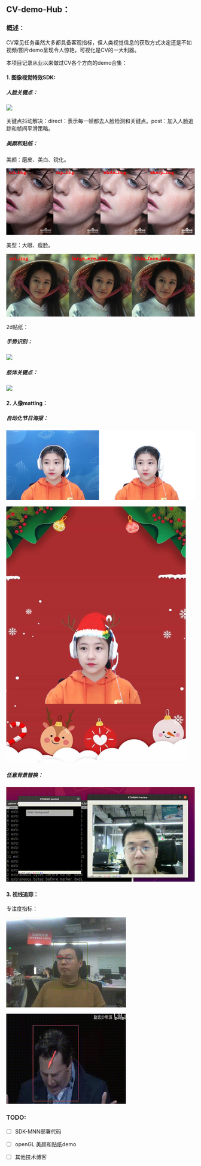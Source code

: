 ## CV-demo-Hub：

### 概述：

CV常见任务虽然大多都具备客观指标，但人类视觉信息的获取方式决定还是不如视频/图片demo呈现令人惊艳，可视化是CV的一大利器。

本项目记录从业以来做过CV各个方向的demo合集：

#### 1. 图像视觉特效SDK:

##### 人脸关键点：

![](face_landmark\landmark.gif)


关键点抖动解决：direct：表示每一帧都去人脸检测和关键点。post：加入人脸追踪和帧间平滑策略。

##### 美颜和贴纸：

美颜：磨皮、美白、锐化。

![](beauty_sticker\beauty.png)

美型：大眼、瘦脸。

![](beauty_sticker\deform.png)

2d贴纸：



##### 手势识别：

![](gesture/hand.gif)

##### 肢体关键点：

![](pose_landmark/pose.gif)


#### 2. 人像matting：
##### 自动化节日海报：

![](human_matting\test.png)

![](human_matting\compose.png)

##### 任意背景替换：

![](background_replacement/demo.gif)

#### 3. 视线追踪：

专注度指标：

![](gaze_tracking/gaze1.gif)

![](gaze_tracking/gaze2.gif)

### TODO:

- [ ] SDK-MNN部署代码

- [ ] openGL 美颜和贴纸demo

- [ ] 其他技术博客